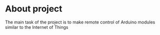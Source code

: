 # About project

The main task of the project is to make remote control of Arduino modules similar to the Internet of Things
